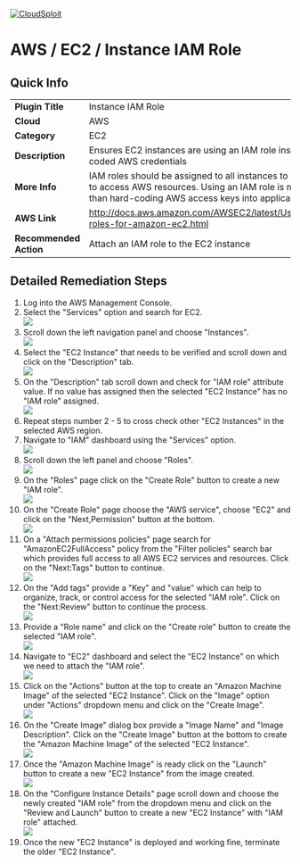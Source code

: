 [![CloudSploit](https://cloudsploit.com/img/logo-new-big-text-100.png "CloudSploit")](https://cloudsploit.com)

# AWS / EC2 / Instance IAM Role

## Quick Info

| | |
|-|-|
| **Plugin Title** | Instance IAM Role |
| **Cloud** | AWS |
| **Category** | EC2 |
| **Description** | Ensures EC2 instances are using an IAM role instead of hard-coded AWS credentials |
| **More Info** | IAM roles should be assigned to all instances to enable them to access AWS resources. Using an IAM role is more secure than hard-coding AWS access keys into application code. |
| **AWS Link** | http://docs.aws.amazon.com/AWSEC2/latest/UserGuide/iam-roles-for-amazon-ec2.html |
| **Recommended Action** | Attach an IAM role to the EC2 instance |

## Detailed Remediation Steps
1. Log into the AWS Management Console.
2. Select the "Services" option and search for EC2. </br> <img src="/resources/aws/ec2/instance-iam-role/step2.png"/>
3. Scroll down the left navigation panel and choose "Instances". </br>  <img src="/resources/aws/ec2/instance-iam-role/step3.png"/>
4. Select the "EC2 Instance" that needs to be verified and scroll down and click on the "Description" tab. </br> <img src="/resources/aws/ec2/instance-iam-role/step4.png"/>
5. On the "Description" tab scroll down and check for "IAM role" attribute value. If no value has assigned then the selected "EC2 Instance" has no "IAM role" assigned. </br> <img src="/resources/aws/ec2/instance-iam-role/step5.png"/>
6. Repeat steps number 2 - 5 to cross check other "EC2 Instances" in the selected AWS region.</br>
7. Navigate to "IAM" dashboard using the "Services" option.</br> <img src="/resources/aws/ec2/instance-iam-role/step7.png"/>
8. Scroll down the left panel and choose "Roles".</br> <img src="/resources/aws/ec2/instance-iam-role/step8.png"/>
9. On the "Roles" page click on the "Create Role" button to create a new "IAM role".</br> <img src="/resources/aws/ec2/instance-iam-role/step9.png"/>
10. On the "Create Role" page choose the "AWS service", choose "EC2" and click on the "Next,Permission" button at the bottom. </br> <img src="/resources/aws/ec2/instance-iam-role/step10.png"/>
11. On a "Attach permissions policies" page search for "AmazonEC2FullAccess" policy from the "Filter policies" search bar which provides full access to all AWS EC2 services and resources. Click on the "Next:Tags" button to continue. </br> <img src="/resources/aws/ec2/instance-iam-role/step11.png"/>
12. On the "Add tags" provide a "Key" and "value" which can help to organize, track, or control access for the selected "IAM role". Click on the "Next:Review" button to continue the process. </br> <img src="/resources/aws/ec2/instance-iam-role/step12.png"/>
13. Provide a "Role name" and click on the "Create role" button to create the selected "IAM role".</br> <img src="/resources/aws/ec2/instance-iam-role/step13.png"/>
14. Navigate to "EC2" dashboard and select the "EC2 Instance" on which we need to attach the "IAM role".</br> <img src="/resources/aws/ec2/instance-iam-role/step14.png"/>
15. Click on the "Actions" button at the top to create an "Amazon Machine Image" of the selected "EC2 Instance". Click on the "Image" option under "Actions" dropdown menu and click on the "Create Image".</br> <img src="/resources/aws/ec2/instance-iam-role/step15.png"/>
16. On the "Create Image" dialog box provide a "Image Name" and "Image Description". Click on the "Create Image" button at the bottom to create the "Amazon Machine Image" of the selected "EC2 Instance".</br> <img src="/resources/aws/ec2/instance-iam-role/step16.png"/>
17. Once the "Amazon Machine Image" is ready click on the "Launch" button to create a new "EC2 Instance" from the image created.</br> <img src="/resources/aws/ec2/instance-iam-role/step17.png"/>
18. On the "Configure Instance Details" page scroll down and choose the newly created "IAM role" from the dropdown menu and click on the "Review and Launch" button to create a new "EC2 Instance" with "IAM role" attached. </br> <img src="/resources/aws/ec2/instance-iam-role/step18.png"/>
19. Once the new "EC2 Instance" is deployed and working fine, terminate the older "EC2 Instance".</br>



